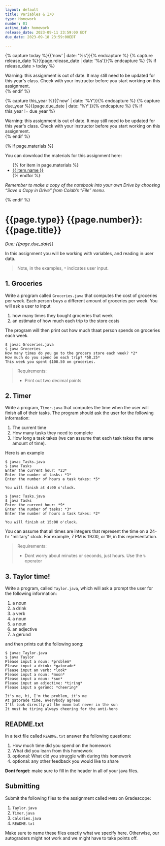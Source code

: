 ```yaml
---
layout: default
title: Variables & I/O
type: Homework
number: 01
active_tab: homework
release_date: 2023-09-11 23:59:00 EDT
due_date: 2023-09-18 23:59:00EDT

---
```


<!-- Check whether the assignment is ready to release -->
{% capture today %}{{'now' | date: '%s'}}{% endcapture %}
{% capture release_date %}{{page.release_date | date: '%s'}}{% endcapture %}
{% if release_date > today %} 
<div class="alert alert-danger">
Warning: this assignment is out of date.  It may still need to be updated for this year's class.  Check with your instructor before you start working on this assignment.
</div>
{% endif %}
<!-- End of check whether the assignment is up to date -->


<!-- Check whether the assignment is up to date -->
{% capture this_year %}{{'now' | date: '%Y'}}{% endcapture %}
{% capture due_year %}{{page.due_date | date: '%Y'}}{% endcapture %}
{% if this_year != due_year %} 
<div class="alert alert-danger">
Warning: this assignment is out of date.  It may still need to be updated for this year's class.  Check with your instructor before you start working on this assignment.
</div>
{% endif %}
<!-- End of check whether the assignment is up to date -->



{% if page.materials %}
<div class="alert alert-info">
You can download the materials for this assignment here:
<ul>
{% for item in page.materials %}
<li><a href="{{item.url}}">{{ item.name }}</a></li>
{% endfor %}
</ul>


<i>Remember to make a copy of the notebook into your own Drive by choosing “Save a Copy in Drive” from Colab’s “File” menu.</i>

</div>
{% endif %}





{{page.type}} {{page.number}}: {{page.title}}
=============================================================

_Due: {{page.due_date}}_

In this assignment you will be working with variables, and reading in user data. 

> Note, in the examples, `*` indicates user input.

## 1. Groceries

Write a program called `Groceries.java` that computes the cost of groceries per week. Each person buys a different amount of groceries per week. You will ask a user to input
 
1. how many times they bought groceries that week 
2. an estimate of how much each trip to the store costs

The program will then print out how much thaat person spends on groceries each week.

```
$ javac Groceries.java
$ java Groceries
How many times do you go to the grocery store each week? *2*
How much do you spend on each trip? *50.25*
This week you spent $100.50 on groceries.
```

>Requirements:
>
> - Print out two decimal points

## 2. Timer
Write a program, `Timer.java` that computes the time when the user will finish all of their tasks. The program should ask the user for the following information:

1. The current time
2. How many tasks they need to complete
3. How long a task takes (we can assume that each task takes the same amount of time).

Here is an example

```
$ javac Tasks.java 
$ java Tasks
Enter the current hour: *23*
Enter the number of tasks: *1*
Enter the number of hours a task takes: *5*

You will finish at 4:00 o'clock.

$ javac Tasks.java 
$ java Tasks
Enter the current hour: *9*
Enter the number of tasks: *3*
Enter the number of hours a task takes: *2*

You will finish at 15:00 o'clock.
```

You can assume that all times are integers that represent the time on a 24-hr "military" clock. For example, 7 PM is 19:00, or 19, in this representation.

>Requirements:
>
> - Dont worry about minutes or seconds, just hours.
> Use the `%` operator


## 3. Taylor time! 

Write a program, called `Taylor.java`, which will ask a prompt the user for the following information:

1. a noun
2. a drink
2. a verb
3. a noun
3. a noun
4. an adjective
4. a gerund

and then prints out the following song:

```
$ javac Taylor.java
$ java Taylor
Please input a noun: *problem*
Please input a drink: *gatorade*
Please input an verb: *look*
Please input a noun: *moon*
Please input a noun: *sun*
Please input an adjective: *tiring*
Please input a gerund: *cheering*

It's me, hi, I'm the problem, it's me
At gatorade time, everybody agrees
I'll look directly at the moon but never in the sun
It must be tiring always cheering for the anti-hero
```



## README.txt

In a text file called `README.txt` answer the following questions:

1. How much time did you spend on the homework
2. What did you learn from this homework
3. optional: What did you struggle with during this homework
4. optional: any other feedback you would like to share

**Dont forget:** make sure to fill in the header in all of your java files.

## Submitting

Submit the following files to the assignment called `HW01` on Gradescope:

1. `Taylor.java`
2. `Timer.java`
3. `Calories.java`
4. `README.txt`

Make sure to name these files exactly what we specify here. Otherwise,
our autograders might not work and we might have to take points off.
